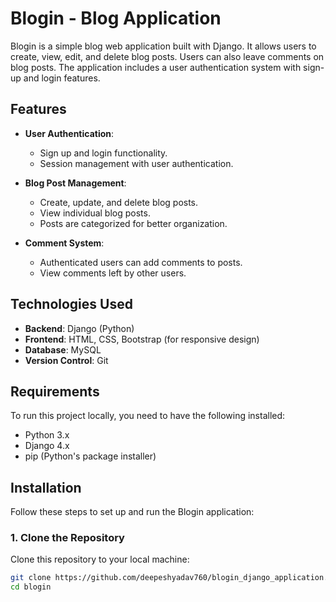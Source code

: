 # Blogin - Blog Application

Blogin is a simple blog web application built with Django. It allows users to create, view, edit, and delete blog posts. Users can also leave comments on blog posts. The application includes a user authentication system with sign-up and login features.

## Features

- **User Authentication**:
  - Sign up and login functionality.
  - Session management with user authentication.
  
- **Blog Post Management**:
  - Create, update, and delete blog posts.
  - View individual blog posts.
  - Posts are categorized for better organization.

- **Comment System**:
  - Authenticated users can add comments to posts.
  - View comments left by other users.

## Technologies Used

- **Backend**: Django (Python)
- **Frontend**: HTML, CSS, Bootstrap (for responsive design)
- **Database**: MySQL
- **Version Control**: Git

## Requirements

To run this project locally, you need to have the following installed:

- Python 3.x
- Django 4.x
- pip (Python's package installer)

## Installation

Follow these steps to set up and run the Blogin application:

### 1. Clone the Repository

Clone this repository to your local machine:

```bash
git clone https://github.com/deepeshyadav760/blogin_django_application.git
cd blogin
